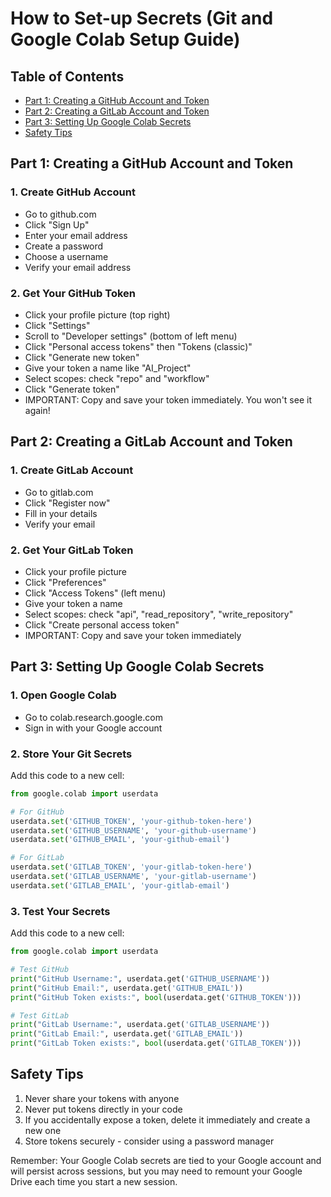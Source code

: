 # How to Set-up Secrets (Git and Google Colab Setup Guide)

## Table of Contents
- [Part 1: Creating a GitHub Account and Token](#part-1-creating-a-github-account-and-token)
- [Part 2: Creating a GitLab Account and Token](#part-2-creating-a-gitlab-account-and-token)
- [Part 3: Setting Up Google Colab Secrets](#part-3-setting-up-google-colab-secrets)
- [Safety Tips](#safety-tips)

## Part 1: Creating a GitHub Account and Token

### 1. Create GitHub Account
- Go to github.com
- Click "Sign Up"
- Enter your email address
- Create a password
- Choose a username
- Verify your email address

### 2. Get Your GitHub Token
- Click your profile picture (top right)
- Click "Settings"
- Scroll to "Developer settings" (bottom of left menu)
- Click "Personal access tokens" then "Tokens (classic)"
- Click "Generate new token"
- Give your token a name like "AI_Project"
- Select scopes: check "repo" and "workflow"
- Click "Generate token"
- IMPORTANT: Copy and save your token immediately. You won't see it again!

## Part 2: Creating a GitLab Account and Token

### 1. Create GitLab Account
- Go to gitlab.com
- Click "Register now"
- Fill in your details
- Verify your email

### 2. Get Your GitLab Token
- Click your profile picture
- Click "Preferences"
- Click "Access Tokens" (left menu)
- Give your token a name
- Select scopes: check "api", "read_repository", "write_repository"
- Click "Create personal access token"
- IMPORTANT: Copy and save your token immediately

## Part 3: Setting Up Google Colab Secrets

### 1. Open Google Colab
- Go to colab.research.google.com
- Sign in with your Google account

### 2. Store Your Git Secrets
Add this code to a new cell:

```python
from google.colab import userdata

# For GitHub
userdata.set('GITHUB_TOKEN', 'your-github-token-here')
userdata.set('GITHUB_USERNAME', 'your-github-username')
userdata.set('GITHUB_EMAIL', 'your-github-email')

# For GitLab
userdata.set('GITLAB_TOKEN', 'your-gitlab-token-here')
userdata.set('GITLAB_USERNAME', 'your-gitlab-username')
userdata.set('GITLAB_EMAIL', 'your-gitlab-email')
```

### 3. Test Your Secrets
Add this code to a new cell:

```python
from google.colab import userdata

# Test GitHub
print("GitHub Username:", userdata.get('GITHUB_USERNAME'))
print("GitHub Email:", userdata.get('GITHUB_EMAIL'))
print("GitHub Token exists:", bool(userdata.get('GITHUB_TOKEN')))

# Test GitLab
print("GitLab Username:", userdata.get('GITLAB_USERNAME'))
print("GitLab Email:", userdata.get('GITLAB_EMAIL'))
print("GitLab Token exists:", bool(userdata.get('GITLAB_TOKEN')))
```

## Safety Tips
1. Never share your tokens with anyone
2. Never put tokens directly in your code
3. If you accidentally expose a token, delete it immediately and create a new one
4. Store tokens securely - consider using a password manager

Remember: Your Google Colab secrets are tied to your Google account and will persist across sessions, but you may need to remount your Google Drive each time you start a new session.
